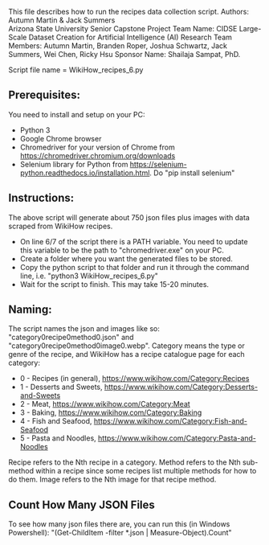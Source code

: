 This file describes how to run the recipes data collection script.
Authors: Autumn Martin & Jack Summers\
Arizona State University Senior Capstone Project
Team Name: CIDSE Large-Scale Dataset Creation for Artificial Intelligence (AI) Research
Team Members: Autumn Martin, Branden Roper, Joshua Schwartz, Jack Summers, Wei Chen, Ricky Hsu
Sponsor Name: Shailaja Sampat, PhD.

Script file name = WikiHow_recipes_6.py


## Prerequisites:
You need to install and setup on your PC:
* Python 3
* Google Chrome browser
* Chromedriver for your version of Chrome from https://chromedriver.chromium.org/downloads
* Selenium library for Python from https://selenium-python.readthedocs.io/installation.html. Do "pip install selenium"

## Instructions: 
The above script will generate about 750 json files plus images 
with data scraped from WikiHow recipes.
* On line 6/7 of the script there is a PATH variable. You need to update this variable to be the path to "chromedriver.exe" on your PC.
* Create a folder where you want the generated files to be stored.
* Copy the python script to that folder and run it through the command line, i.e. "python3 WikiHow_recipes_6.py"
* Wait for the script to finish. This may take 15-20 minutes.

## Naming:
The script names the json and images like so: "category0recipe0method0.json" and "category0recipe0method0image0.webp".
Category means the type or genre of the recipe, and WikiHow has a recipe catalogue page for each category:
* 0 - Recipes (in general), https://www.wikihow.com/Category:Recipes
* 1 - Desserts and Sweets, https://www.wikihow.com/Category:Desserts-and-Sweets
* 2 - Meat, https://www.wikihow.com/Category:Meat
* 3 - Baking, https://www.wikihow.com/Category:Baking
* 4 - Fish and Seafood, https://www.wikihow.com/Category:Fish-and-Seafood
* 5 - Pasta and Noodles, https://www.wikihow.com/Category:Pasta-and-Noodles 
	
Recipe refers to the Nth recipe in a category. Method refers to the Nth sub-method within a recipe
since some recipes list multiple methods for how to do them. Image refers to the Nth image for that recipe method.


## Count How Many JSON Files
To see how many json files there are, you can run this (in Windows Powershell):
    "(Get-ChildItem -filter *.json | Measure-Object).Count"
